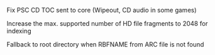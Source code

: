Fix PSC CD TOC sent to core (Wipeout, CD audio in some games)

Increase the max. supported number of HD file fragments to 2048 for indexing

Fallback to root directory when RBFNAME from ARC file is not found
